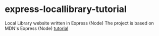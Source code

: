 # express-locallibrary-tutorial
Local Library website written in Express (Node)
The project is based on MDN's Express (Node) [tutorial](https://developer.mozilla.org/en-US/docs/Learn/Server-side/Express_Nodejs/Tutorial_local_library_website) 
